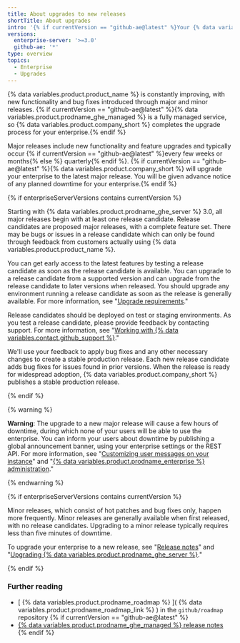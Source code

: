 ```yaml
---
title: About upgrades to new releases
shortTitle: About upgrades
intro: '{% if currentVersion == "github-ae@latest" %}Your {% data variables.product.product_name %} enterprise is updated with the latest features and bug fixes on a regular basis by {% data variables.product.company_short %}.{% else %}You can benefit from new features and bug fixes for {% data variables.product.product_name %} by upgrading your enterprise to a newly released version.{% endif %}'
versions:
  enterprise-server: '>=3.0'
  github-ae: '*'
type: overview
topics:
  - Enterprise
  - Upgrades
---
```


{% data variables.product.product_name %} is constantly improving, with new functionality and bug fixes introduced through major and minor releases. {% if currentVersion == "github-ae@latest" %}{% data variables.product.prodname_ghe_managed %} is a fully managed service, so {% data variables.product.company_short %} completes the upgrade process for your enterprise.{% endif %}

Major releases include new functionality and feature upgrades and typically occur {% if currentVersion == "github-ae@latest" %}every few weeks or months{% else %} quarterly{% endif %}. {% if currentVersion == "github-ae@latest" %}{% data variables.product.company_short %} will upgrade your enterprise to the latest major release. You will be given advance notice of any planned downtime for your enterprise.{% endif %}

{% if enterpriseServerVersions contains currentVersion %}

Starting with {% data variables.product.prodname_ghe_server %} 3.0, all major releases begin with at least one release candidate. Release candidates are proposed major releases, with a complete feature set. There may be bugs or issues in a release candidate which can only be found through feedback from customers actually using {% data variables.product.product_name %}. 

You can get early access to the latest features by testing a release candidate as soon as the release candidate is available. You can upgrade to a release candidate from a supported version and can upgrade from the release candidate to later versions when released. You should upgrade any environment running a release candidate as soon as the release is generally available. For more information, see "[Upgrade requirements](/admin/enterprise-management/upgrade-requirements)."

Release candidates should be deployed on test or staging environments. As you test a release candidate, please provide feedback by contacting support. For more information, see "[Working with {% data variables.contact.github_support %}](/admin/enterprise-support)."

We'll use your feedback to apply bug fixes and any other necessary changes to create a stable production release. Each new release candidate adds bug fixes for issues found in prior versions. When the release is ready for widespread adoption, {% data variables.product.company_short %} publishes a stable production release.

{% endif %}

{% warning %}

**Warning**: The upgrade to a new major release will cause a few hours of downtime, during which none of your users will be able to use the enterprise. You can inform your users about downtime by publishing a global announcement banner, using your enterprise settings or the REST API. For more information, see "[Customizing user messages on your instance](/admin/user-management/customizing-user-messages-on-your-instance#creating-a-global-announcement-banner)" and "[{% data variables.product.prodname_enterprise %} administration](/rest/reference/enterprise-admin#announcements)."

{% endwarning %}

{% if enterpriseServerVersions contains currentVersion %}

Minor releases, which consist of hot patches and bug fixes only, happen more frequently. Minor releases are generally available when first released, with no release candidates. Upgrading to a minor release typically requires less than five minutes of downtime.

To upgrade your enterprise to a new release, see "[Release notes](/enterprise-server/admin/release-notes)" and "[Upgrading {% data variables.product.prodname_ghe_server %}](/admin/enterprise-management/upgrading-github-enterprise-server)."

{% endif %}

### Further reading

- [ {% data variables.product.prodname_roadmap %} ]( {% data variables.product.prodname_roadmap_link %} ) in the  `github/roadmap` repository
{% if currentVersion == "github-ae@latest" %}
- [ {% data variables.product.prodname_ghe_managed %} release notes](/admin/overview/github-ae-release-notes)
{% endif %}
